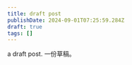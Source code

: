 ```yaml
---
title: draft post
publishDate: 2024-09-01T07:25:59.284Z
draft: true
tags: []
---
```


a draft post.
一份草稿。
